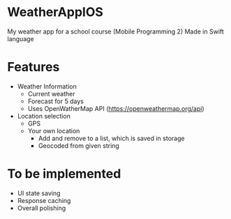 # WeatherAppIOS
My weather app for a school course (Mobile Programming 2)
Made in Swift language

# Features
- Weather Information
  - Current weather
  - Forecast for 5 days
  - Uses OpenWatherMap API (https://openweathermap.org/api)
- Location selection
  - GPS
  - Your own location
    - Add and remove to a list, which is saved in storage
    - Geocoded from given string
    
# To be implemented
- UI state saving
- Response caching
- Overall polishing
